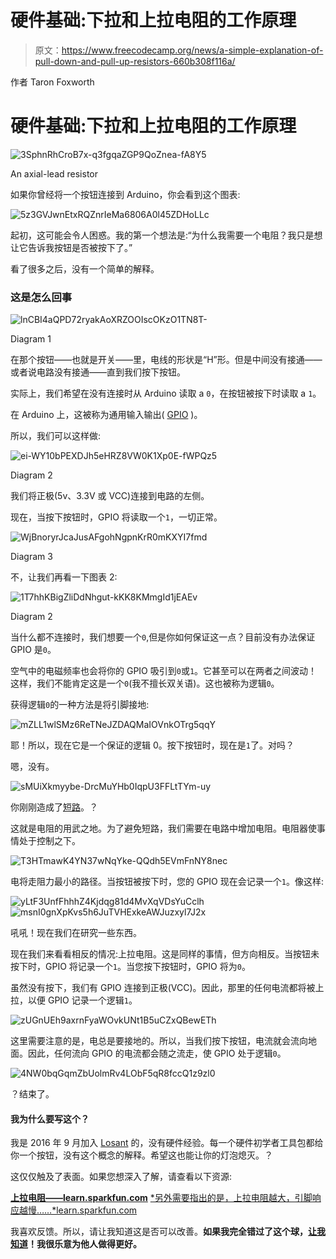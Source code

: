 # 硬件基础:下拉和上拉电阻的工作原理

> 原文：<https://www.freecodecamp.org/news/a-simple-explanation-of-pull-down-and-pull-up-resistors-660b308f116a/>

作者 Taron Foxworth

# 硬件基础:下拉和上拉电阻的工作原理

![3SphnRhCroB7x-q3fgqaZGP9QoZnea-fA8Y5](img/bf7abaae79e37f335aa4a8de3673beb7.png)

An axial-lead resistor

如果你曾经将一个按钮连接到 Arduino，你会看到这个图表:

![5z3GVJwnEtxRQZnrIeMa6806A0l45ZDHoLLc](img/a03a90cce94b9bbd2fd8e673f8439d53.png)

起初，这可能会令人困惑。我的第一个想法是:“为什么我需要一个电阻？我只是想让它告诉我按钮是否被按下了。”

看了很多之后，没有一个简单的解释。

### 这是怎么回事

![lnCBI4aQPD72ryakAoXRZOOIscOKzO1TN8T-](img/90dfd62d37fd9cfb5437bc8bd7b0865b.png)

Diagram 1

在那个按钮——也就是开关——里，电线的形状是“H”形。但是中间没有接通——或者说电路没有接通——直到我们按下按钮。

实际上，我们希望在没有连接时从 Arduino 读取 a `0`，在按钮被按下时读取 a `1`。

在 Arduino 上，这被称为通用输入输出( [GPIO](https://en.wikipedia.org/wiki/General-purpose_input/output) )。

所以，我们可以这样做:

![ei-WY10bPEXDJh5eHRZ8VW0K1Xp0E-fWPQz5](img/9746d89c86b4e4514916251e2f865a98.png)

Diagram 2

我们将正极(5v、3.3V 或 VCC)连接到电路的左侧。

现在，当按下按钮时，GPIO 将读取一个`1`，一切正常。

![WjBnoryrJcaJusAFgohNgpnKrR0mKXYI7fmd](img/64d23a49c3e20e23285d968be7d85d33.png)

Diagram 3

不，让我们再看一下图表 2:

![1T7hhKBigZliDdNhgut-kKK8KMmgId1jEAEv](img/6f7babf4dad8d626fb1cff0597811cb8.png)

Diagram 2

当什么都不连接时，我们想要一个`0`,但是你如何保证这一点？目前没有办法保证 GPIO 是`0`。

空气中的电磁频率也会将你的 GPIO 吸引到`0`或`1`。它甚至可以在两者之间波动！这样，我们不能肯定这是一个`0`(我不擅长双关语)。这也被称为逻辑`0`。

获得逻辑`0`的一种方法是将引脚接地:

![mZLL1wlSMz6ReTNeJZDAQMaIOVnkOTrg5qqY](img/46216d37746fa692b86f3801f3b3299a.png)

耶！所以，现在它是一个保证的逻辑 0。按下按钮时，现在是`1`了。对吗？

嗯，没有。

![sMUiXkmyybe-DrcMuYHb0IqpU3FFLtTYm-uy](img/653af8857edeab4fae4f3cdb9fdae050.png)

你刚刚造成了[短路](https://en.wikipedia.org/wiki/Short_circuit)。？

这就是电阻的用武之地。为了避免短路，我们需要在电路中增加电阻。电阻器使事情处于控制之下。

![T3HTmawK4YN37wNqYke-QQdh5EVmFnNY8nec](img/e159aa960a14f6fb31aa40b692c3f0eb.png)

电将走阻力最小的路径。当按钮被按下时，您的 GPIO 现在会记录一个`1`。像这样:

![yLtF3UnfFhhhZ4Kjdqg81d4MvXqVDsYuCclh](img/935643c020812fd69830d0130b481bf5.png)![msnI0gnXpKvs5h6JuTVHExkeAWJuzxyl7J2x](img/fbb33b4c5a2de74f48546e5dce0bc26f.png)

吼吼！现在我们在研究一些东西。

现在我们来看看相反的情况:上拉电阻。这是同样的事情，但方向相反。当按钮未按下时，GPIO 将记录一个`1`。当您按下按钮时，GPIO 将为`0`。

虽然没有按下，我们有 GPIO 连接到正极(VCC)。因此，那里的任何电流都将被上拉，以便 GPIO 记录一个逻辑`1`。

![zUGnUEh9axrnFyaWOvkUNt1B5uCZxQBewETh](img/baff53b6a23240a31a28a1524fce77aa.png)

这里需要注意的是，电总是要接地的。所以，当我们按下按钮，电流就会流向地面。因此，任何流向 GPIO 的电流都会随之流走，使 GPIO 处于逻辑`0`。

![4NW0bqGqmZbUolmRv4LObF5qR8fccQ1z9zl0](img/30bb4a6889781f6bc7540c41911617d4.png)

？结束了。

#### 我为什么要写这个？

我是 2016 年 9 月加入 [Losant](https://losant.com) 的，没有硬件经验。每一个硬件初学者工具包都给你一个按钮，没有这个概念的解释。希望这也能让你的灯泡熄灭。？

这仅仅触及了表面。如果您想深入了解，请查看以下资源:

[**上拉电阻——learn.sparkfun.com**](https://learn.sparkfun.com/tutorials/pull-up-resistors)
[*另外需要指出的是，上拉电阻越大，引脚响应越慢……*learn.sparkfun.com](https://learn.sparkfun.com/tutorials/pull-up-resistors)

我喜欢反馈。所以，请让我知道这是否可以改善。**如果我完全错过了这个球，[让我知道](http://twitter.com/anaptfox)！我很乐意为他人做得更好。**